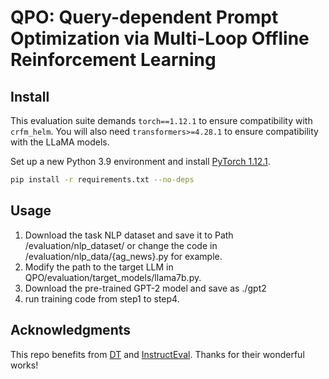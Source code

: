 # QPO: Query-dependent Prompt Optimization via Multi-Loop Offline Reinforcement Learning


## Install

This evaluation suite demands `torch==1.12.1` to ensure compatibility with `crfm_helm`. You will also need `transformers>=4.28.1` to ensure compatibility with the LLaMA models.

Set up a new Python 3.9 environment and install [PyTorch 1.12.1](https://pytorch.org/get-started/previous-versions/#v1121).
```bash
pip install -r requirements.txt --no-deps
```

## Usage

1. Download the task NLP dataset and save it to Path /evaluation/nlp_dataset/ or change the code in /evaluation/nlp_data/{ag_news}.py for example.
2. Modify the path to the target LLM in QPO/evaluation/target_models/llama7b.py.
3. Download the pre-trained GPT-2 model and save as ./gpt2  
4. run training code from step1 to step4.

## Acknowledgments

This repo benefits from [DT](https://github.com/kzl/decision-transformer) and [InstructEval](https://github.com/princeton-nlp/InstructEval). Thanks for their wonderful works!
